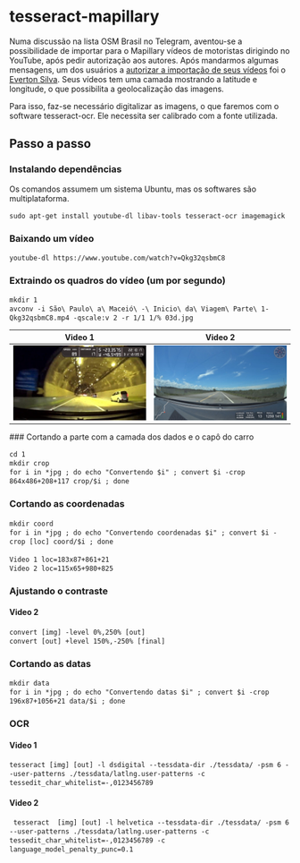 # tesseract-mapillary

Numa discussão na lista OSM Brasil no Telegram, aventou-se a possibilidade de importar para o Mapillary vídeos de motoristas dirigindo no YouTube, após pedir autorização aos autores. Após mandarmos algumas mensagens, um dos usuários a [autorizar a importação de seus vídeos](http://i.imgur.com/Su6V4Q5.png) foi o [Everton Silva](https://www.youtube.com/user/evertonsilva1986/videos). Seus vídeos tem uma camada mostrando a latitude e longitude, o que possibilita a geolocalização das imagens.

Para isso, faz-se necessário digitalizar as imagens, o que faremos com o software tesseract-ocr. Ele necessita ser calibrado com a fonte utilizada.

## Passo a passo

### Instalando dependências

Os comandos assumem um sistema Ubuntu, mas os softwares são multiplataforma.

    sudo apt-get install youtube-dl libav-tools tesseract-ocr imagemagick

### Baixando um vídeo

    youtube-dl https://www.youtube.com/watch?v=Qkg32qsbmC8

### Extraindo os quadros do vídeo (um por segundo)

    mkdir 1
    avconv -i São\ Paulo\ a\ Maceió\ -\ Inicio\ da\ Viagem\ Parte\ 1-Qkg32qsbmC8.mp4 -qscale:v 2 -r 1/1 1/% 03d.jpg
    
<table>
<thead>
<tr>
<th>Video 1</th>
<th>Video 2</th>
</tr>
</thead>
<tbody>
<tr>
<td><img src="https://github.com/OSMBrasil/tesseract-mapillary/blob/master/imgs/frame-fmt-1.jpg" width="400"></td>
<td><img src="https://github.com/OSMBrasil/tesseract-mapillary/blob/master/imgs/frame-fmt-2.jpg" width="400"></td>
</tr>
</tbody>
</table>
### Cortando a parte com a camada dos dados e o capô do carro

    cd 1
    mkdir crop
    for i in *jpg ; do echo "Convertendo $i" ; convert $i -crop 864x486+208+117 crop/$i ; done

### Cortando as coordenadas

    mkdir coord
    for i in *jpg ; do echo "Convertendo coordenadas $i" ; convert $i -crop [loc] coord/$i ; done

    Video 1 loc=183x87+861+21
    Video 2 loc=115x65+980+825

### Ajustando o contraste

#### Video 2

    convert [img] -level 0%,250% [out]
    convert [out] +level 150%,-250% [final]

### Cortando as datas

    mkdir data
    for i in *jpg ; do echo "Convertendo datas $i" ; convert $i -crop 196x87+1056+21 data/$i ; done

### OCR

#### Video 1

    tesseract [img] [out] -l dsdigital --tessdata-dir ./tessdata/ -psm 6 --user-patterns ./tessdata/latlng.user-patterns -c tessedit_char_whitelist=-,0123456789

#### Video 2
     tesseract  [img] [out] -l helvetica --tessdata-dir ./tessdata/ -psm 6 --user-patterns ./tessdata/latlng.user-patterns -c tessedit_char_whitelist=-,0123456789 -c language_model_penalty_punc=0.1

